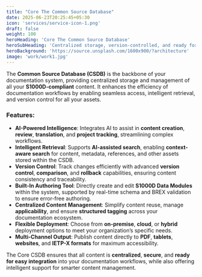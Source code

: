 ```yaml
---
title: "Core The Common Source Database"
date: 2025-06-23T20:25:45+05:30
icon: 'services/service-icon-1.png'
draft: false
weight: 100
heroHeading: 'Core The Common Source Database'
heroSubHeading: 'Centralized storage, version-controlled, and ready for intelligent content retrieval at scale.'
heroBackground: 'https://source.unsplash.com/1600x900/?architecture'
image: 'work/work1.jpg'
---
```


The **Common Source Database (CSDB)** is the backbone of your documentation system, providing centralized storage and management of all your **S1000D-compliant** content. It enhances the efficiency of documentation workflows by enabling seamless access, intelligent retrieval, and version control for all your assets.

### **Features:**

* **AI-Powered Intelligence**: Integrates AI to assist in **content creation**, **review**, **translation**, and **project tracking**, streamlining complex workflows.
* **Intelligent Retrieval**: Supports **AI-assisted search**, enabling **context-aware search** for content, metadata, references, and other assets stored within the CSDB.
* **Version Control**: Track changes efficiently with advanced **version control**, **comparison**, and **rollback** capabilities, ensuring content consistency and traceability.
* **Built-In Authoring Tool**: Directly create and edit **S1000D Data Modules** within the system, supported by real-time schema and BREX validation to ensure error-free authoring.
* **Centralized Content Management**: Simplify content reuse, manage **applicability**, and ensure **structured tagging** across your documentation ecosystem.
* **Flexible Deployment**: Choose from **on-premise**, **cloud**, or **hybrid** deployment options to meet your organization’s specific needs.
* **Multi-Channel Output**: Publish content directly to **PDF**, **tablets**, **websites**, and **IETP-X formats** for maximum accessibility.

The Core CSDB ensures that all content is **centralized**, **secure**, and **ready for easy integration** into your documentation workflows, while also offering intelligent support for smarter content management.